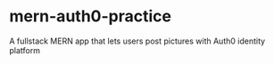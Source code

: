 # mern-auth0-practice
A fullstack MERN app that lets users post pictures with Auth0 identity platform
